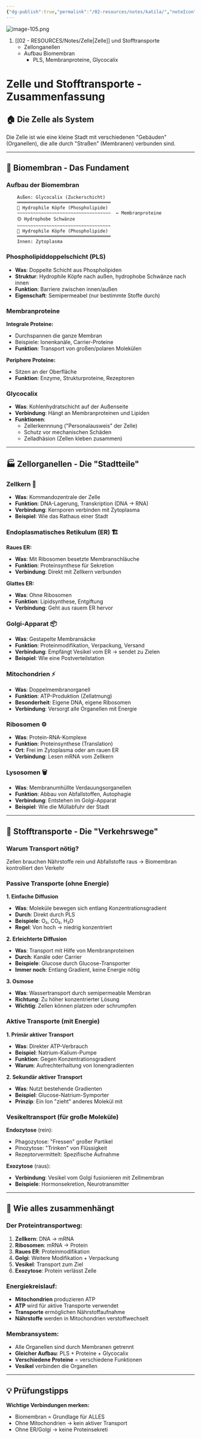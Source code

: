 ```yaml
---
{"dg-publish":true,"permalink":"/02-resources/notes/katila/","noteIcon":"","updated":"2025-08-26T16:35:05.292+02:00"}
---
```


![image-105.png](/img/user/02%20-%20RESOURCES/Files/image-105.png)
1. [[02 - RESOURCES/Notes/Zelle\|Zelle]] und Stofftransporte
	- Zellonganellen
	- Aufbau Biomembran
		- PLS, Membranproteine, Glycocalix



# Zelle und Stofftransporte - Zusammenfassung

## 🏠 Die Zelle als System

Die Zelle ist wie eine kleine Stadt mit verschiedenen "Gebäuden" (Organellen), die alle durch "Straßen" (Membranen) verbunden sind.

---

## 🧱 Biomembran - Das Fundament

### Aufbau der Biomembran

```
    Außen: Glycocalix (Zuckerschicht)
    ═══════════════════════════════════
    🔵 Hydrophile Köpfe (Phospholipide)
    ~~~~~~~~~~~~~~~~~~~~~~~~~~~~~~~~~~~  ← Membranproteine
    🟡 Hydrophobe Schwänze 
    ~~~~~~~~~~~~~~~~~~~~~~~~~~~~~~~~~~~
    🔵 Hydrophile Köpfe (Phospholipide)
    ═══════════════════════════════════
    Innen: Zytoplasma
```

### **Phospholipiddoppelschicht (PLS)**

- **Was**: Doppelte Schicht aus Phospholipiden
- **Struktur**: Hydrophile Köpfe nach außen, hydrophobe Schwänze nach innen
- **Funktion**: Barriere zwischen innen/außen
- **Eigenschaft**: Semipermeabel (nur bestimmte Stoffe durch)

### **Membranproteine**

**Integrale Proteine:**

- Durchspannen die ganze Membran
- Beispiele: Ionenkanäle, Carrier-Proteine
- **Funktion**: Transport von großen/polaren Molekülen

**Periphere Proteine:**

- Sitzen an der Oberfläche
- **Funktion**: Enzyme, Strukturproteine, Rezeptoren

### **Glycocalix**

- **Was**: Kohlenhydratschicht auf der Außenseite
- **Verbindung**: Hängt an Membranproteinen und Lipiden
- **Funktionen**:
    - Zellerkennnung ("Personalausweis" der Zelle)
    - Schutz vor mechanischen Schäden
    - Zelladhäsion (Zellen kleben zusammen)

---

## 🏭 Zellorganellen - Die "Stadtteile"

### **Zellkern** 🧠

- **Was**: Kommandozentrale der Zelle
- **Funktion**: DNA-Lagerung, Transkription (DNA → RNA)
- **Verbindung**: Kernporen verbinden mit Zytoplasma
- **Beispiel**: Wie das Rathaus einer Stadt

### **Endoplasmatisches Retikulum (ER)** 🏗️

**Raues ER:**

- **Was**: Mit Ribosomen besetzte Membranschläuche
- **Funktion**: Proteinsynthese für Sekretion
- **Verbindung**: Direkt mit Zellkern verbunden

**Glattes ER:**

- **Was**: Ohne Ribosomen
- **Funktion**: Lipidsynthese, Entgiftung
- **Verbindung**: Geht aus rauem ER hervor

### **Golgi-Apparat** 📦

- **Was**: Gestapelte Membransäcke
- **Funktion**: Proteinmodifikation, Verpackung, Versand
- **Verbindung**: Empfängt Vesikel vom ER → sendet zu Zielen
- **Beispiel**: Wie eine Postverteilstation

### **Mitochondrien** ⚡

- **Was**: Doppelmembranorganell
- **Funktion**: ATP-Produktion (Zellatmung)
- **Besonderheit**: Eigene DNA, eigene Ribosomen
- **Verbindung**: Versorgt alle Organellen mit Energie

### **Ribosomen** ⚙️

- **Was**: Protein-RNA-Komplexe
- **Funktion**: Proteinsynthese (Translation)
- **Ort**: Frei im Zytoplasma oder am rauen ER
- **Verbindung**: Lesen mRNA vom Zellkern

### **Lysosomen** 🗑️

- **Was**: Membranumhüllte Verdauungsorganellen
- **Funktion**: Abbau von Abfallstoffen, Autophagie
- **Verbindung**: Entstehen im Golgi-Apparat
- **Beispiel**: Wie die Müllabfuhr der Stadt

---

## 🚚 Stofftransporte - Die "Verkehrswege"

### **Warum Transport nötig?**

Zellen brauchen Nährstoffe rein und Abfallstoffe raus → Biomembran kontrolliert den Verkehr

### **Passive Transporte** (ohne Energie)

**1. Einfache Diffusion**

- **Was**: Moleküle bewegen sich entlang Konzentrationsgradient
- **Durch**: Direkt durch PLS
- **Beispiele**: O₂, CO₂, H₂O
- **Regel**: Von hoch → niedrig konzentriert

**2. Erleichterte Diffusion**

- **Was**: Transport mit Hilfe von Membranproteinen
- **Durch**: Kanäle oder Carrier
- **Beispiele**: Glucose durch Glucose-Transporter
- **Immer noch**: Entlang Gradient, keine Energie nötig

**3. Osmose**

- **Was**: Wassertransport durch semipermeable Membran
- **Richtung**: Zu höher konzentrierter Lösung
- **Wichtig**: Zellen können platzen oder schrumpfen

### **Aktive Transporte** (mit Energie)

**1. Primär aktiver Transport**

- **Was**: Direkter ATP-Verbrauch
- **Beispiel**: Natrium-Kalium-Pumpe
- **Funktion**: Gegen Konzentrationsgradient
- **Warum**: Aufrechterhaltung von Ionengradienten

**2. Sekundär aktiver Transport**

- **Was**: Nutzt bestehende Gradienten
- **Beispiel**: Glucose-Natrium-Symporter
- **Prinzip**: Ein Ion "zieht" anderes Molekül mit

### **Vesikeltransport** (für große Moleküle)

**Endozytose** (rein):

- Phagozytose: "Fressen" großer Partikel
- Pinozytose: "Trinken" von Flüssigkeit
- Rezeptorvermittelt: Spezifische Aufnahme

**Exozytose** (raus):

- **Verbindung**: Vesikel vom Golgi fusionieren mit Zellmembran
- **Beispiele**: Hormonsekretion, Neurotransmitter

---

## 🔗 Wie alles zusammenhängt

### **Der Proteintransportweg:**

1. **Zellkern**: DNA → mRNA
2. **Ribosomen**: mRNA → Protein
3. **Raues ER**: Proteinmodifikation
4. **Golgi**: Weitere Modifikation + Verpackung
5. **Vesikel**: Transport zum Ziel
6. **Exozytose**: Protein verlässt Zelle

### **Energiekreislauf:**

- **Mitochondrien** produzieren ATP
- **ATP** wird für aktive Transporte verwendet
- **Transporte** ermöglichen Nährstoffaufnahme
- **Nährstoffe** werden in Mitochondrien verstoffwechselt

### **Membransystem:**

- Alle Organellen sind durch Membranen getrennt
- **Gleicher Aufbau**: PLS + Proteine + Glycocalix
- **Verschiedene Proteine** = verschiedene Funktionen
- **Vesikel** verbinden die Organellen

---

## 💡 Prüfungstipps

**Wichtige Verbindungen merken:**

- Biomembran = Grundlage für ALLES
- Ohne Mitochondrien → kein aktiver Transport
- Ohne ER/Golgi → keine Proteinsekreti